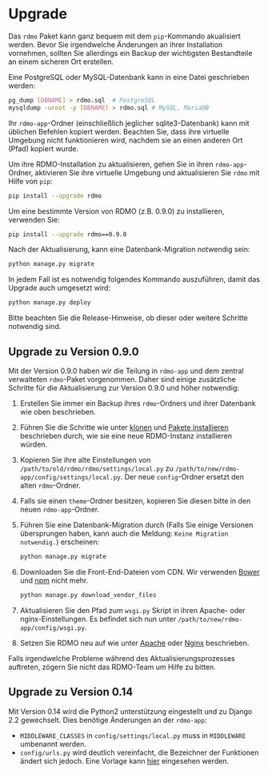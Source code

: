 # Upgrade

Das `rdmo` Paket kann ganz bequem mit dem `pip`-Kommando akualisiert werden. Bevor Sie irgendwelche Änderungen an ihrer Installation vornehmen, sollten Sie allerdings ein Backup der wichtigsten Bestandteile an einem sicheren Ort erstellen.

Eine PostgreSQL oder MySQL-Datenbank kann in eine Datei geschrieben werden:

```bash
pg_dump [DBNAME] > rdmo.sql  # PostgreSQL
mysqldump -uroot -p [DBNAME] > rdmo.sql # MySQL, MariaDB
```

Ihr `rdmo-app`-Ordner (einschließlich jeglicher sqlite3-Datenbank) kann mit üblichen Befehlen kopiert werden. Beachten Sie, dass ihre virtuelle Umgebung nicht funktionieren wird, nachdem sie an einen anderen Ort (Pfad) kopiert wurde.

Um ihre RDMO-Installation zu aktualisieren, gehen Sie in ihren `rdmo-app`-Ordner, aktivieren Sie ihre virtuelle Umgebung und aktualisieren Sie `rdmo` mit Hilfe von `pip`:

```bash
pip install --upgrade rdmo
```

Um eine bestimmte Version von RDMO (z.B. 0.9.0) zu installieren, verwenden Sie:

```bash
pip install --upgrade rdmo==0.9.0
```

Nach der Aktualisierung, kann eine Datenbank-Migration notwendig sein:

```bash
python manage.py migrate
```

In jedem Fall ist es notwendig folgendes Kommando auszuführen, damit das Upgrade auch umgesetzt wird:

```bash
python manage.py deploy
```

Bitte beachten Sie die Release-Hinweise, ob dieser oder weitere Schritte notwendig sind.


Upgrade zu Version 0.9.0
------------------------

Mit der Version 0.9.0 haben wir die Teilung in `rdmo-app` und dem zentral verwalteten `rdmo`-Paket vorgenommen. Daher sind einige zusätzliche Schritte für die Aktualisierung zur Version 0.9.0 und höher notwendig:

1. Erstellen Sie immer ein Backup ihres `rdmo`-Ordners und ihrer Datenbank wie oben beschrieben.

1. Führen Sie die Schritte wie unter [klonen](../installation/clone.html) und [Pakete installieren](../installation/packages.html) beschrieben durch, wie sie eine neue RDMO-Instanz installieren würden.

1. Kopieren Sie ihre alte Einstellungen von `/path/to/old/rdmo/rdmo/settings/local.py` zu `/path/to/new/rdmo-app/config/settings/local.py`. Der neue `config`-Ordner ersetzt den alten `rdmo`-Ordner.

1. Falls sie einen `theme`-Ordner besitzen, kopieren Sie diesen bitte in den neuen `rdmo-app`-Ordner.

1. Führen Sie eine Datenbank-Migration durch (Falls Sie einige Versionen übersprungen haben, kann auch die Meldung: `Keine Migration notwendig.`) erscheinen:

    ```bash
    python manage.py migrate
    ```

1. Downloaden Sie die Front-End-Dateien vom CDN. Wir verwenden [Bower](https://bower.io) und [npm](https://www.npmjs.com) nicht mehr.

    ```bash
    python manage.py download_vendor_files
    ```

1. Aktualisieren Sie den Pfad zum `wsgi.py` Skript in ihren Apache- oder nginx-Einstellungen. Es befindet sich nun unter `/path/to/new/rdmo-app/config/wsgi.py`.

1. Setzen Sie RDMO neu auf wie unter [Apache](../deployment/apache.html) oder [Nginx](../deployment/nginx.html) beschrieben.

Falls irgendwelche Probleme während des Aktualisierungsprozesses auftreten, zögern Sie nicht das RDMO-Team um Hilfe zu bitten.


Upgrade zu Version 0.14
-----------------------

Mit Version 0.14 wird die Python2 unterstützung eingestellt und zu Django 2.2 gewechselt. Dies benötige Änderungen an der `rdmo-app`:

* `MIDDLEWARE_CLASSES` in `config/settings/local.py` muss in `MIDDLEWARE` umbenannt werden.
* `config/urls.py` wird deutlich vereinfacht, die Bezeichner der Funktionen ändert sich jedoch. Eine Vorlage kann [hier](https://github.com/rdmorganiser/rdmo-app/blob/master/config/urls.py) eingesehen werden.
